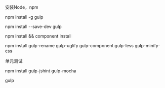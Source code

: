 安装Node，npm

npm install -g gulp

npm install --save-dev gulp

npm install && component install

npm install gulp-rename gulp-uglify gulp-component gulp-less gulp-minify-css

单元测试

npm install gulp-jshint gulp-mocha

gulp
